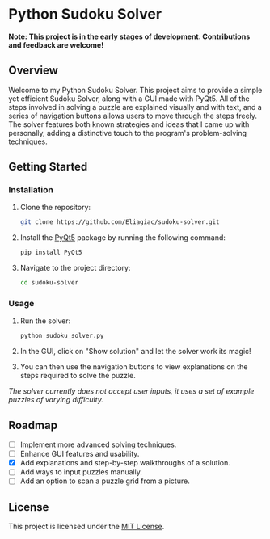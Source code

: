 # Python Sudoku Solver

**Note: This project is in the early stages of development. Contributions and feedback are welcome!**

## Overview

Welcome to my Python Sudoku Solver. This project aims to provide a simple yet efficient Sudoku Solver, along with a GUI made with PyQt5. 
All of the steps involved in solving a puzzle are explained visually and with text, and a series of navigation buttons allows users to move through the steps freely.
The solver features both known strategies and ideas that I came up with personally, adding a distinctive touch to the program's problem-solving techniques.

## Getting Started

### Installation

1. Clone the repository:

    ```bash
    git clone https://github.com/Eliagiac/sudoku-solver.git
    ```

2. Install the [PyQt5](https://pypi.org/project/PyQt5/) package by running the following command:

    ```bash
    pip install PyQt5
    ```

3. Navigate to the project directory:

    ```bash
    cd sudoku-solver
    ```

### Usage

1. Run the solver:

    ```bash
    python sudoku_solver.py
    ```

2. In the GUI, click on "Show solution" and let the solver work its magic! <br />

3. You can then use the navigation buttons to view explanations on the steps required to solve the puzzle. 

*The solver currently does not accept user inputs, it uses a set of example puzzles of varying difficulty.*

## Roadmap

- [ ] Implement more advanced solving techniques.
- [ ] Enhance GUI features and usability.
- [x] Add explanations and step-by-step walkthroughs of a solution.
- [ ] Add ways to input puzzles manually.
- [ ] Add an option to scan a puzzle grid from a picture.

## License

This project is licensed under the [MIT License](LICENSE).
